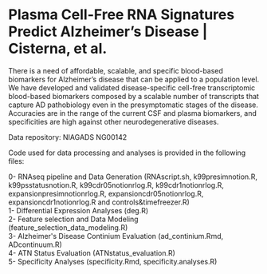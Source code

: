 # Plasma Cell-Free RNA Signatures Predict Alzheimer’s Disease | Cisterna, et al.

There is a need of affordable, scalable, and specific blood-based biomarkers for Alzheimer’s disease that can be applied to a population level. We have developed and validated disease-specific cell-free transcriptomic blood-based biomarkers composed by a scalable number of transcripts that capture AD pathobiology even in the presymptomatic stages of the disease. Accuracies are in the range of the current CSF and plasma biomarkers, and specificities are high against other neurodegenerative diseases.

Data repository: NIAGADS NG00142

Code used for data processing and analyses is provided in the following files:

0- RNAseq pipeline and Data Generation (RNAscript.sh, k99presimnotion.R, k99psstatusnotion.R, k99cdr05notionrlog.R, k99cdr1notionrlog.R, expansionpresimnotionrlog.R, expansioncdr05notionrlog.R, expansioncdr1notionrlog.R and controls&timefreezer.R)  \
1- Differential Expression Analyses (deg.R)  \
2- Feature selection and Data Modeling (feature_selection_data_modeling.R) \
3- Alzheimer's Disease Continium Evaluation (ad_continium.Rmd, ADcontinuum.R) \
4- ATN Status Evaluation (ATNstatus_evaluation.R) \
5- Specificity Analyses (specificity.Rmd, specificity.analyses.R)
